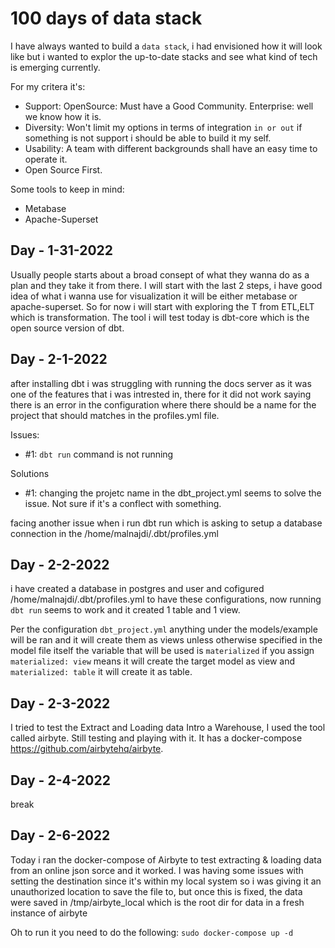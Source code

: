 # 100 days of data stack

I have always wanted to build a `data stack`, i had envisioned how it will look like but i wanted to explor the up-to-date stacks and 
see what kind of tech is emerging currently.

For my critera it's:

- Support: OpenSource: Must have a Good Community. Enterprise: well we know how it is.
- Diversity: Won't limit my options in terms of integration `in or out` if something is not support i should be able to build it my self.
- Usability: A team with different backgrounds shall have an easy time to operate it.
- Open Source First.

Some tools to keep in mind:

- Metabase
- Apache-Superset


## Day - 1-31-2022
Usually people starts about a broad consept of what they wanna do as a plan and they take it from there. I will start with the last 2 steps, 
i have good idea of what i wanna use for visualization it will be either metabase or apache-superset. So for now i will start with exploring 
the T from ETL,ELT which is transformation. The tool i will test today is dbt-core which is the open source version of dbt.


## Day - 2-1-2022
after installing dbt i was struggling with running the docs server as it was one of
the features that i was intrested in, there for it did not work saying there is an error
in the configuration where there should be a name for the project that should matches in the profiles.yml file.

Issues:
- #1: `dbt run` command is not running 

Solutions
- #1: changing the projetc name in the dbt_project.yml seems to solve the issue. Not sure if it's a conflect with something.

facing another issue when i run dbt run which is asking to setup a database connection in the /home/malnajdi/.dbt/profiles.yml


## Day - 2-2-2022
i have created a database in postgres and user and cofigured /home/malnajdi/.dbt/profiles.yml to have these configurations, now running `dbt run` seems to work and 
it created 1 table and 1 view.

Per the configuration `dbt_project.yml` anything under the models/example will be ran and it will create them as views unless otherwise specified in the model file itself
the variable that will be used is `materialized` if you assign `materialized: view` means it will create the target model as view and `materialized: table` it will create it as table.

## Day - 2-3-2022

I tried to test the Extract and Loading data Intro a Warehouse, I used the tool called airbyte. Still
testing and playing with it. It has a docker-compose https://github.com/airbytehq/airbyte.

## Day - 2-4-2022

break


## Day - 2-6-2022

Today i ran the docker-compose of Airbyte to test extracting & loading data from an online json sorce 
and it worked. I was having some issues with setting the destination since it's within my local system
so i was giving it an unauthorized location to save the file to, but once this is fixed, the data were
saved in /tmp/airbyte_local which is the root dir for data in a fresh instance of airbyte

Oh to run it you need to do the following: `sudo docker-compose up -d`


